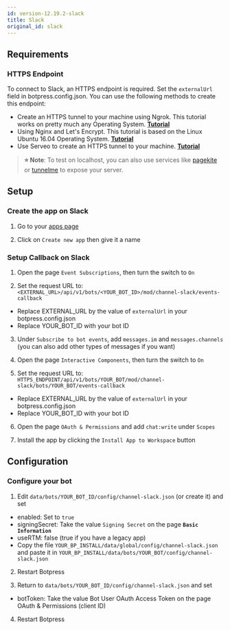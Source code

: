 ```yaml
---
id: version-12.19.2-slack
title: Slack
original_id: slack
---
```


## Requirements

### HTTPS Endpoint
To connect to Slack, an HTTPS endpoint is required. Set the `externalUrl` field in botpress.config.json. You can use the following methods to create this endpoint:

  - Create an HTTPS tunnel to your machine using Ngrok. This tutorial works on pretty much any Operating System. [**Tutorial**](https://api.slack.com/tutorials/tunneling-with-ngrok)
  - Using Nginx and Let's Encrypt. This tutorial is based on the Linux Ubuntu 16.04 Operating System. [**Tutorial**](https://www.digitalocean.com/community/tutorials/how-to-secure-nginx-with-let-s-encrypt-on-ubuntu-16-04)
  - Use Serveo to create an HTTPS tunnel to your machine. [**Tutorial**](https://medium.com/automationmaster/how-to-forward-my-local-port-to-public-using-serveo-4979f352a3bf)  

> **⭐ Note**: To test on localhost, you can also use services like [pagekite](https://pagekite.net/) or [tunnelme](https://localtunnel.github.io/www/) to expose your server.

## Setup

### Create the app on Slack

1. Go to your [apps page](https://api.slack.com/apps)

2. Click on `Create new app` then give it a name

### Setup Callback on Slack

1. Open the page `Event Subscriptions`, then turn the switch to `On`

2. Set the request URL to: `<EXTERNAL_URL>/api/v1/bots/<YOUR_BOT_ID>/mod/channel-slack/events-callback`

- Replace EXTERNAL_URL by the value of `externalUrl` in your botpress.config.json
- Replace YOUR_BOT_ID with your bot ID

3. Under `Subscribe to bot events`, add `messages.im` and `messages.channels` (you can also add other types of messages if you want)

4. Open the page `Interactive Components`, then turn the switch to `On`

5. Set the request URL to: `HTTPS_ENDPOINT/api/v1/bots/YOUR_BOT/mod/channel-slack/bots/YOUR_BOT/events-callback`

- Replace EXTERNAL_URL by the value of `externalUrl` in your botpress.config.json
- Replace YOUR_BOT_ID with your bot ID

6. Open the page `OAuth & Permissions` and add `chat:write` under `Scopes`

7. Install the app by clicking the `Install App to Workspace` button

## Configuration

### Configure your bot

1. Edit `data/bots/YOUR_BOT_ID/config/channel-slack.json` (or create it) and set

- enabled: Set to `true`
- signingSecret: Take the value `Signing Secret` on the page **`Basic Information`** 
- useRTM: false (true if you have a legacy app)
- Copy the file `YOUR_BP_INSTALL/data/global/config/channel-slack.json` and paste it in `YOUR_BP_INSTALL/data/bots/YOUR_BOT/config/channel-slack.json`

2. Restart Botpress

3. Return to `data/bots/YOUR_BOT_ID/config/channel-slack.json` and set

- botToken: Take the value Bot User OAuth Access Token on the page OAuth & Permissions (client ID)

4. Restart Botpress
